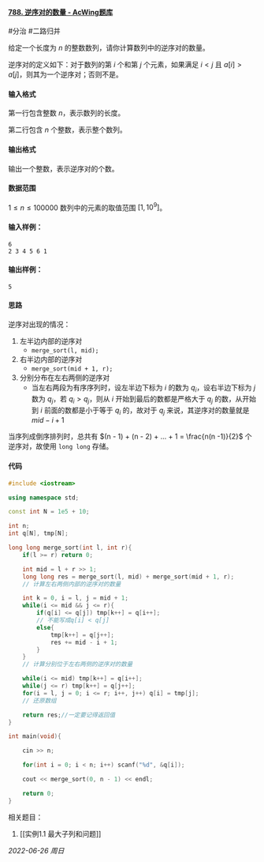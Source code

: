 
#### [788. 逆序对的数量 - AcWing题库](https://www.acwing.com/problem/content/790/)

#分治 #二路归并 

给定一个长度为 $n$ 的整数数列，请你计算数列中的逆序对的数量。

逆序对的定义如下：对于数列的第 $i$ 个和第 $j$ 个元素，如果满足 $i<j$ 且 $a[i]>a[j]$，则其为一个逆序对；否则不是。

#### 输入格式

第一行包含整数 $n$，表示数列的长度。

第二行包含 $n$ 个整数，表示整个数列。

#### 输出格式

输出一个整数，表示逆序对的个数。

#### 数据范围

$1≤n≤100000$
数列中的元素的取值范围 $[1,10^9]$。

#### 输入样例：

```in
6
2 3 4 5 6 1
```

#### 输出样例：

```out
5
```

#### 思路

 逆序对出现的情况：

1. 左半边内部的逆序对
   - `merge_sort(l, mid);`
2. 右半边内部的逆序对
   - `merge_sort(mid + 1, r);`
3. 分别分布在左右两侧的逆序对
   - 当左右两段为有序序列时，设左半边下标为 $i$ 的数为 $q_i$，设右半边下标为 $j$ 数为 $q_j$，若 $q_i > q_j$，则从 $i$ 开始到最后的数都是严格大于 $q_j$ 的数，从开始到 $i$ 前面的数都是小于等于 $q_i$ 的，故对于 $q_j$ 来说，其逆序对的数量就是 $mid - i + 1$


当序列成倒序排列时，总共有 $(n - 1) + (n - 2) + ... + 1 = \frac{n(n -1)}{2}$ 个逆序对，故使用 `long long` 存储。

#### 代码

```cpp
#include <iostream>

using namespace std;

const int N = 1e5 + 10;

int n;
int q[N], tmp[N];

long long merge_sort(int l, int r){
    if(l >= r) return 0;

    int mid = l + r >> 1;
    long long res = merge_sort(l, mid) + merge_sort(mid + 1, r);
    // 计算左右两侧内部的逆序对的数量

    int k = 0, i = l, j = mid + 1;
    while(i <= mid && j <= r){
        if(q[i] <= q[j]) tmp[k++] = q[i++];
        // 不能写成q[i] < q[j]
        else{
            tmp[k++] = q[j++];
            res += mid - i + 1;
        }
    }
    // 计算分别位于左右两侧的逆序对的数量

    while(i <= mid) tmp[k++] = q[i++];
    while(j <= r) tmp[k++] = q[j++];
    for(i = l, j = 0; i <= r; i++, j++) q[i] = tmp[j];
    // 还原数组

    return res;//一定要记得返回值
}

int main(void){

    cin >> n;

    for(int i = 0; i < n; i++) scanf("%d", &q[i]);

    cout << merge_sort(0, n - 1) << endl;

    return 0;
}
```


相关题目：
1. [[实例1.1 最大子列和问题]]


*2022-06-26 周日*